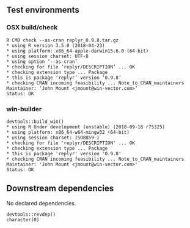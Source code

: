 

## Test environments

### OSX build/check

    R CMD check --as-cran replyr_0.9.8.tar.gz 
    * using R version 3.5.0 (2018-04-23)
    * using platform: x86_64-apple-darwin15.6.0 (64-bit)
    * using session charset: UTF-8
    * using option ‘--as-cran’
    * checking for file ‘replyr/DESCRIPTION’ ... OK
    * checking extension type ... Package
    * this is package ‘replyr’ version ‘0.9.8’
    * checking CRAN incoming feasibility ... Note_to_CRAN_maintainers
    Maintainer: ‘John Mount <jmount@win-vector.com>’
    Status: OK

### win-builder 

    devtools::build_win()
    * using R Under development (unstable) (2018-09-18 r75325)
    * using platform: x86_64-w64-mingw32 (64-bit)
    * using session charset: ISO8859-1
    * checking for file 'replyr/DESCRIPTION' ... OK
    * checking extension type ... Package
    * this is package 'replyr' version '0.9.8'
    * checking CRAN incoming feasibility ... Note_to_CRAN_maintainers
    Maintainer: 'John Mount <jmount@win-vector.com>'
    Status: OK

## Downstream dependencies

No declared dependencies.

    devtools::revdep()
    character(0)
